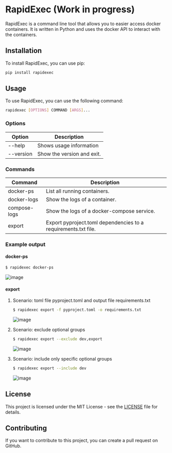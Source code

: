 # RapidExec (Work in progress)

RapidExec is a command line tool that allows you to easier access docker containers. It is written in Python and uses the docker API to interact with the containers.


## Installation

To install RapidExec, you can use pip:

```bash
pip install rapidexec
```

## Usage

To use RapidExec, you can use the following command:

```bash
rapidexec [OPTIONS] COMMAND [ARGS]...
```

### Options

| Option    | Description                |
|-----------|----------------------------|
| --help    | Shows usage information    |
| --version | Show the version and exit. |

### Commands

| Command      | Description                                                    |
|--------------|----------------------------------------------------------------|
| docker-ps    | List all running containers.                                   |
| docker-logs  | Show the logs of a container.                                  |
| compose-logs | Show the logs of a docker-compose service.                     |
| export       | Export pyproject.toml dependencies to a requirements.txt file. |


### Example output

#### docker-ps
```bash
$ rapidexec docker-ps
```
![image](./docs/images/docker-ps.png)

#### export

1. Scenario: toml file pyproject.toml and output file requirements.txt
    ```bash
    $ rapidexec export -f pyproject.toml -o requirements.txt
    ```
    ![image](./docs/images/export.png)

2. Scenario: exclude optional groups
    ```bash
    $ rapidexec export --exclude dev,export
    ```
    ![image](./docs/images/export-exclude.png)
3. Scenario: include only specific optional groups
    ```bash
    $ rapidexec export --include dev
    ```
    ![image](./docs/images/export-include.png)


## License

This project is licensed under the MIT License - see the [LICENSE](LICENSE) file for details.


## Contributing

If you want to contribute to this project, you can create a pull request on GitHub.
